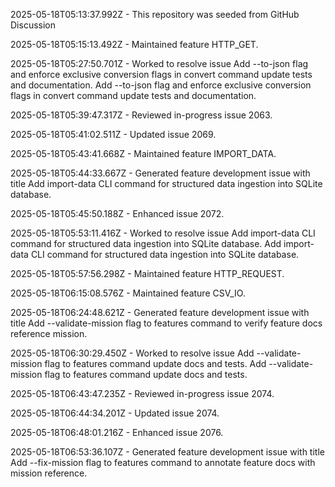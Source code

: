 2025-05-18T05:13:37.992Z - This repository was seeded from GitHub Discussion 

2025-05-18T05:15:13.492Z - Maintained feature HTTP_GET.

2025-05-18T05:27:50.701Z - Worked to resolve issue Add --to-json flag and enforce exclusive conversion flags in convert command update tests and documentation. Add --to-json flag and enforce exclusive conversion flags in convert command update tests and documentation.

2025-05-18T05:39:47.317Z - Reviewed in-progress issue 2063.

2025-05-18T05:41:02.511Z - Updated issue 2069.

2025-05-18T05:43:41.668Z - Maintained feature IMPORT_DATA.

2025-05-18T05:44:33.667Z - Generated feature development issue with title Add import-data CLI command for structured data ingestion into SQLite database.

2025-05-18T05:45:50.188Z - Enhanced issue 2072.

2025-05-18T05:53:11.416Z - Worked to resolve issue Add import-data CLI command for structured data ingestion into SQLite database. Add import-data CLI command for structured data ingestion into SQLite database.

2025-05-18T05:57:56.298Z - Maintained feature HTTP_REQUEST.

2025-05-18T06:15:08.576Z - Maintained feature CSV_IO.

2025-05-18T06:24:48.621Z - Generated feature development issue with title Add --validate-mission flag to features command to verify feature docs reference mission.

2025-05-18T06:30:29.450Z - Worked to resolve issue Add --validate-mission flag to features command update docs and tests. Add --validate-mission flag to features command update docs and tests.

2025-05-18T06:43:47.235Z - Reviewed in-progress issue 2074.

2025-05-18T06:44:34.201Z - Updated issue 2074.

2025-05-18T06:48:01.216Z - Enhanced issue 2076.

2025-05-18T06:53:36.107Z - Generated feature development issue with title Add --fix-mission flag to features command to annotate feature docs with mission reference.


